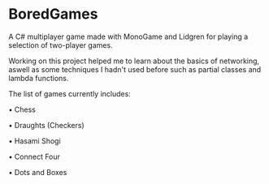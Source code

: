 # BoredGames
A C# multiplayer game made with MonoGame and Lidgren for playing a selection of two-player games.

Working on this project helped me to learn about the basics of networking, aswell as some techniques I hadn't used before such as partial classes and lambda functions.

The list of games currently includes:

•	Chess

•	Draughts (Checkers)

•	Hasami Shogi

•	Connect Four

•	Dots and Boxes
